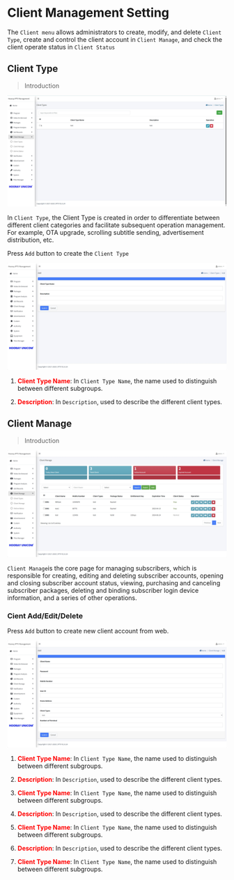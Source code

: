 # Client Management Setting


The `Client menu` allows administrators to create, modify, and delete `Client Type`, create and control the client account in `Client Manage`, and check the client operate status in `Client Status`

## Client Type

>Introduction

![Client Type](_images/14.png)

In `Client Type`, the Client Type is created in order to differentiate between different client categories and facilitate subsequent operation management. For example, OTA upgrade, scrolling subtitle sending, advertisement distribution, etc.

Press `Add` button to create the `Client Type`

![Client Type Add](_images/14-2.png)

1. <font color="red">**Client Type Name**</font>: In `Client Type Name`, the name used to distinguish between different subgroups.

2. <font color="red">**Description**</font>: In `Description`, used to describe the different client types.

## Client Manage

>Introduction

![Client Manage](_images/15.png)

`Client Manage`is the core page for managing subscribers, which is responsible for creating, editing and deleting subscriber accounts, opening and closing subscriber account status, viewing, purchasing and canceling subscriber packages, deleting and binding subscriber login device information, and a series of other operations.

### Cient Add/Edit/Delete

Press `Add` button to create new client account from web.

![Client Manage-Add](_images/15-1.png)

1. <font color="red">**Client Type Name**</font>: In `Client Type Name`, the name used to distinguish between different subgroups.

2. <font color="red">**Description**</font>: In `Description`, used to describe the different client types.

3. <font color="red">**Client Type Name**</font>: In `Client Type Name`, the name used to distinguish between different subgroups.

4. <font color="red">**Description**</font>: In `Description`, used to describe the different client types.

5. <font color="red">**Client Type Name**</font>: In `Client Type Name`, the name used to distinguish between different subgroups.

6. <font color="red">**Description**</font>: In `Description`, used to describe the different client types.

7. <font color="red">**Client Type Name**</font>: In `Client Type Name`, the name used to distinguish between different subgroups.